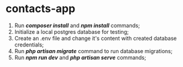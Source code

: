 # contacts-app

1. Run ***composer install*** and ***npm install*** commands;
2. Initialize a local postgres database for testing;
3. Create an .env file and change it's content with created database credentials;
4. Run ***php artisan migrate*** command to run database migrations;
5. Run ***npm run dev*** and ***php artisan serve*** commands;
